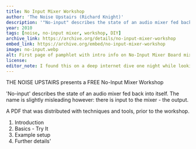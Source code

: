 ```yaml
---
title: No Input Mixer Workshop
author: 'The Noise Upstairs (Richard Knight)'
description: '"No-input" describes the state of an audio mixer fed back into itself. The name is slightly misleading however. There is input to the mixer: the output.'
year: 2010
tags: [noise, no-input mixer, workshop, DIY]
archive_link: https://archive.org/details/no-input-mixer-workshop 
embed_link: https://archive.org/embed/no-input-mixer-workshop
image: no-input.webp
alt: First page of pamphlet with intro info on No-Input Mixer Board mixing and an image of a mixer at top
license: 
editor_note: I found this on a deep internet dive one night while looking for resources on no-input mixer board techniques after finding not much else. This was highly useful info!
---
```


THE NOISE UPSTAIRS presents a FREE No-Input Mixer Workshop

'No-input' describes the state of an audio mixer fed back into itself. The name is slightly misleading however: there is input to the mixer - the output.

A PDF that was distributed with techniques and tools, prior to the workshop.

1. Introduction
2. Basics - Try It
3. Example setup
4. Further details'
